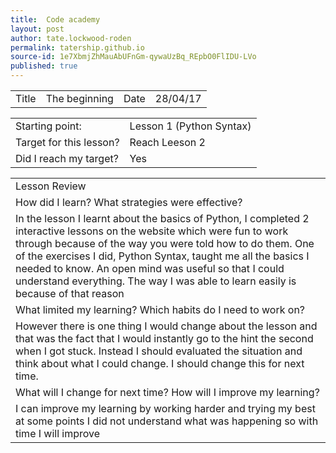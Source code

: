 ```yaml
---
title:  Code academy 
layout: post
author: tate.lockwood-roden
permalink: tatership.github.io
source-id: 1e7XbmjZhMauAbUFnGm-qywaUzBq_REpbO0FlIDU-LVo
published: true
---
```

<table>
  <tr>
    <td>Title</td>
    <td>The beginning </td>
    <td>Date</td>
    <td>28/04/17</td>
  </tr>
</table>


<table>
  <tr>
    <td>Starting point:</td>
    <td>Lesson 1 (Python Syntax)</td>
  </tr>
  <tr>
    <td>Target for this lesson?</td>
    <td>Reach Leeson 2</td>
  </tr>
  <tr>
    <td>Did I reach my target? 
</td>
    <td> Yes</td>
  </tr>
</table>


<table>
  <tr>
    <td>Lesson Review</td>
  </tr>
  <tr>
    <td>How did I learn? What strategies were effective? </td>
  </tr>
  <tr>
    <td>In the lesson I learnt about the basics of Python, I completed 2 interactive lessons on the website which were fun to work through because of the way you were told how to do them. One of the exercises I did, Python Syntax, taught me all the basics I needed to know. An open mind was useful so that I could understand everything. The way I was able to learn easily is because of that reason 
</td>
  </tr>
  <tr>
    <td>What limited my learning? Which habits do I need to work on? </td>
  </tr>
  <tr>
    <td>However there is one thing I would change about the lesson and that was the fact that I would instantly go to the hint the second when I got stuck. Instead I should evaluated the situation and think about what I could change. I should change this for next time.</td>
  </tr>
  <tr>
    <td>What will I change for next time? How will I improve my learning?</td>
  </tr>
  <tr>
    <td>I can improve my learning by working harder and trying my best at some points I did not understand what was happening so with time I will improve</td>
  </tr>
</table>



